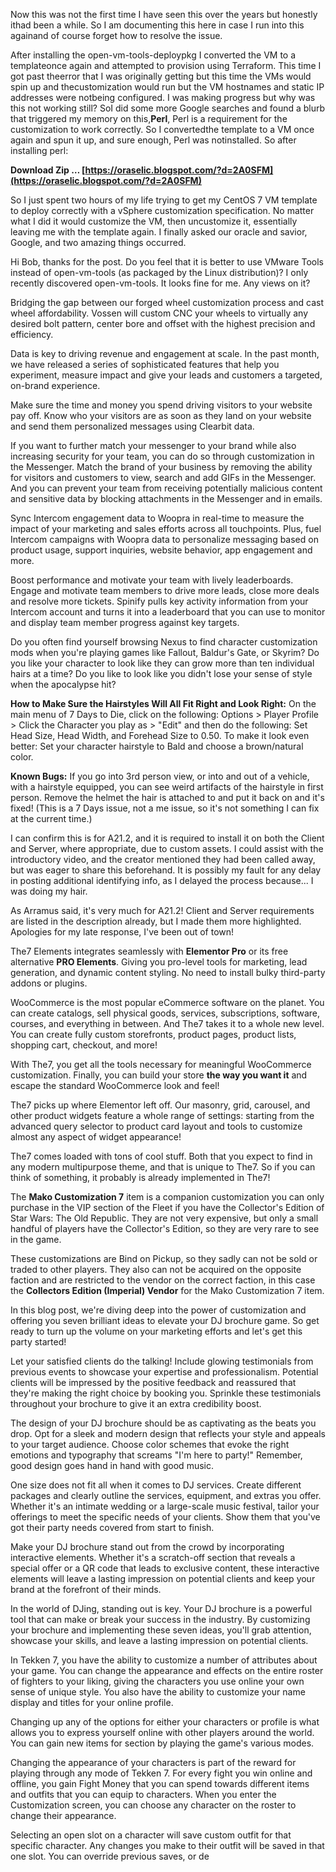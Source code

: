
 
Now this was not the first time I have seen this over the years but honestly ithad been a while. So I am documenting this here in case I run into this againand of course forget how to resolve the issue.
 
After installing the open-vm-tools-deploypkg I converted the VM to a templateonce again and attempted to provision using Terraform. This time I got past theerror that I was originally getting but this time the VMs would spin up and thecustomization would run but the VM hostnames and static IP addresses were notbeing configured. I was making progress but why was this not working still? SoI did some more Google searches and found a blurb that triggered my memory on this,**Perl**, Perl is a requirement for the customization to work correctly. So I convertedthe template to a VM once again and spun it up, and sure enough, Perl was notinstalled. So after installing perl:
 
**Download Zip … [https://oraselic.blogspot.com/?d=2A0SFM](https://oraselic.blogspot.com/?d=2A0SFM)**


 
So I just spent two hours of my life trying to get my CentOS 7 VM template to deploy correctly with a vSphere customization specification. No matter what I did it would customize the VM, then uncustomize it, essentially leaving me with the template again. I finally asked our oracle and savior, Google, and two amazing things occurred.
 
Hi Bob, thanks for the post. Do you feel that it is better to use VMware Tools instead of open-vm-tools (as packaged by the Linux distribution)? I only recently discovered open-vm-tools. It looks fine for me. Any views on it?
 
Bridging the gap between our forged wheel customization process and cast wheel affordability. Vossen will custom CNC your wheels to virtually any desired bolt pattern, center bore and offset with the highest precision and efficiency.
 
Data is key to driving revenue and engagement at scale. In the past month, we have released a series of sophisticated features that help you experiment, measure impact and give your leads and customers a targeted, on-brand experience.
 
Make sure the time and money you spend driving visitors to your website pay off. Know who your visitors are as soon as they land on your website and send them personalized messages using Clearbit data.
 
If you want to further match your messenger to your brand while also increasing security for your team, you can do so through customization in the Messenger. Match the brand of your business by removing the ability for visitors and customers to view, search and add GIFs in the Messenger. And you can prevent your team from receiving potentially malicious content and sensitive data by blocking attachments in the Messenger and in emails.
 
Sync Intercom engagement data to Woopra in real-time to measure the impact of your marketing and sales efforts across all touchpoints. Plus, fuel Intercom campaigns with Woopra data to personalize messaging based on product usage, support inquiries, website behavior, app engagement and more.

Boost performance and motivate your team with lively leaderboards. Engage and motivate team members to drive more leads, close more deals and resolve more tickets. Spinify pulls key activity information from your Intercom account and turns it into a leaderboard that you can use to monitor and display team member progress against key targets.
 

Do you often find yourself browsing Nexus to find character customization mods when you're playing games like Fallout, Baldur's Gate, or Skyrim? Do you like your character to look like they can grow more than ten individual hairs at a time? Do you like to look like you didn't lose your sense of style when the apocalypse hit?

 
**How to Make Sure the Hairstyles Will All Fit Right and Look Right:**
On the main menu of 7 Days to Die, click on the following: Options > Player Profile > Click the Character you play as > "Edit" and then do the following:
Set Head Size, Head Width, and Forehead Size to 0.50.
To make it look even better: Set your character hairstyle to Bald and choose a brown/natural color.

 
**Known Bugs:**
If you go into 3rd person view, or into and out of a vehicle, with a hairstyle equipped, you can see weird artifacts of the hairstyle in first person. Remove the helmet the hair is attached to and put it back on and it's fixed! (This is a 7 Days issue, not a me issue, so it's not something I can fix at the current time.)
 
I can confirm this is for A21.2, and it is required to install it on both the Client and Server, where appropriate, due to custom assets. I could assist with the introductory video, and the creator mentioned they had been called away, but was eager to share this beforehand. It is possibly my fault for any delay in posting additional identifying info, as I delayed the process because... I was doing my hair.
 
As Arramus said, it's very much for A21.2! Client and Server requirements are listed in the description already, but I made them more highlighted. Apologies for my late response, I've been out of town!
 
The7 Elements integrates seamlessly with **Elementor Pro** or its free alternative **PRO Elements**. Giving you pro-level tools for marketing, lead generation, and dynamic content styling. No need to install bulky third-party addons or plugins.
 
WooCommerce is the most popular eCommerce software on the planet. You can create catalogs, sell physical goods, services, subscriptions, software, courses, and everything in between. And The7 takes it to a whole new level. You can create fully custom storefronts, product pages, product lists, shopping cart, checkout, and more!
 
With The7, you get all the tools necessary for meaningful WooCommerce customization. Finally, you can build your store **the way you want it** and escape the standard WooCommerce look and feel!
 
The7 picks up where Elementor left off. Our masonry, grid, carousel, and other product widgets feature a whole range of settings: starting from the advanced query selector to product card layout and tools to customize almost any aspect of widget appearance!
 
The7 comes loaded with tons of cool stuff. Both that you expect to find in any modern multipurpose theme, and that is unique to The7. So if you can think of something, it probably is already implemented in The7!
 
The **Mako Customization 7** item is a companion customization you can only purchase in the VIP section of the Fleet if you have the Collector's Edition of Star Wars: The Old Republic. They are not very expensive, but only a small handful of players have the Collector's Edition, so they are very rare to see in the game.
 
These customizations are Bind on Pickup, so they sadly can not be sold or traded to other players. They also can not be acquired on the opposite faction and are restricted to the vendor on the correct faction, in this case the **Collectors Edition (Imperial) Vendor** for the Mako Customization 7 item.
 
In this blog post, we're diving deep into the power of customization and offering you seven brilliant ideas to elevate your DJ brochure game. So get ready to turn up the volume on your marketing efforts and let's get this party started!
 
Let your satisfied clients do the talking! Include glowing testimonials from previous events to showcase your expertise and professionalism. Potential clients will be impressed by the positive feedback and reassured that they're making the right choice by booking you. Sprinkle these testimonials throughout your brochure to give it an extra credibility boost.
 
The design of your DJ brochure should be as captivating as the beats you drop. Opt for a sleek and modern design that reflects your style and appeals to your target audience. Choose color schemes that evoke the right emotions and typography that screams "I'm here to party!" Remember, good design goes hand in hand with good music.
 
One size does not fit all when it comes to DJ services. Create different packages and clearly outline the services, equipment, and extras you offer. Whether it's an intimate wedding or a large-scale music festival, tailor your offerings to meet the specific needs of your clients. Show them that you've got their party needs covered from start to finish.
 
Make your DJ brochure stand out from the crowd by incorporating interactive elements. Whether it's a scratch-off section that reveals a special offer or a QR code that leads to exclusive content, these interactive elements will leave a lasting impression on potential clients and keep your brand at the forefront of their minds.
 
In the world of DJing, standing out is key. Your DJ brochure is a powerful tool that can make or break your success in the industry. By customizing your brochure and implementing these seven ideas, you'll grab attention, showcase your skills, and leave a lasting impression on potential clients.
 
In Tekken 7, you have the ability to customize a number of attributes about your game. You can change the appearance and effects on the entire roster of fighters to your liking, giving the characters you use online your own sense of unique style. You also have the ability to customize your name display and titles for your online profile.
 
Changing up any of the options for either your characters or profile is what allows you to express yourself online with other players around the world. You can gain new items for section by playing the game's various modes.
 
Changing the appearance of your characters is part of the reward for playing through any mode of Tekken 7. For every fight you win online and offline, you gain Fight Money that you can spend towards different items and outfits that you can equip to characters. When you enter the Customization screen, you can choose any character on the roster to change their appearance.
 
Selecting an open slot on a character will save custom outfit for that specific character. Any changes you make to their outfit will be saved in that one slot. You can override previous saves, or de